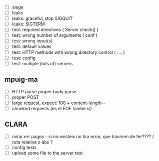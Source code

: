 - [ ] siege
- [ ] leaks
- [ ] leaks: graceful\_stop SIGQUIT
- [ ] leaks: SIGTERM
- [ ] test: required directives ( Server check() )
- [ ] test: wrong number of arguments ( conf )
- [ ] test: wrong input(s)
- [ ] test: default values
- [ ] test: HTTP methods with wrong directory control ( . .. )
- [ ] test: config
- [ ] test: multiple (lots of) servers

## mpuig-ma
- [ ] HTTP parse proper body parse
- [ ] proper POST
- [ ] large request, expect: 100 + content-length--
- [ ] chunked requests (es el EOF tambe si)

## CLARA
- [  ] mirar err pages - si no existeix no tira error, que hauriem de fer???? / ruta relativa o abs ?
- [  ] config tests
- [  ] upload some file to the server test